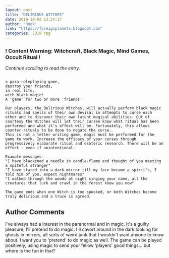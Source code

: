 ```yaml
---
layout: post
title: "DELIRIOUS WITCHES"
date: 2019-10-02 13:24:17
author: "Rook"
link: "https://foreignplanets.blogspot.com"
categories: 2019 rpg
---
```

<div id="warning"><div id="content"><h3><strong>! Content Warning: Witchcraft, Black Magic, Mind Games, Occult Ritual !</strong></h3><i>Continue scrolling to read the entry.</i></div></div>
 
```

a para-roleplaying game,
destroy your friends,
in real life,
with black magic!
A 'game' for two or more 'friends'
  
Our players, the Delirious Witches, will actually perform black magic rituals and spells of their own devisal in attempts to curse each other and to discover their own latent magical abilities. Out of courtesy the Witches will let their cursee know what ritual has been performed and what it's effect will be. Fortunately, this allows counter-rituals to be done to negate the curse. 
This is not a letter writing game, magic must be performed for the game to work. Increase the efficacy of your curses through progressively elaborate ritual and esoteric research. There will be an effect - even if unintentional. 

Example messages-  
"I have blackened a needle in candle-flame and thought of you meeting a spiteful stranger"
"I have stared into a dark mirror till my face became a spirit's, I told him of you, expect nightmares"
"I walked through the woods at night singing your name, all the creatures that lurk and crawl in the forest know you now"

The game ends when one Witch is too spooked, or both Witches become truly delirious and a truce is agreed.

```
## Author Comments
I've always had a interest in the paranormal and in magic. It's a guilty pleasure, I'll pretend to do magic. I'll cavort around in the dark looking for ghosts in mirrors, all sorts of weird junk that I wouldn't want anyone to know about. I want you to 'pretend' to do magic as well. The game can be played positively, using magic to send your fellow 'players' good things... but where is the fun in that?
